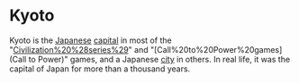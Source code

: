 # Kyoto

Kyoto is the [Japanese](Japanese) [capital](capital) in most of the "[Civilization%20%28series%29](Civilization)" and "[Call%20to%20Power%20games](Call to Power)" games, and a Japanese [city](city) in others. In real life, it was the capital of Japan for more than a thousand years.